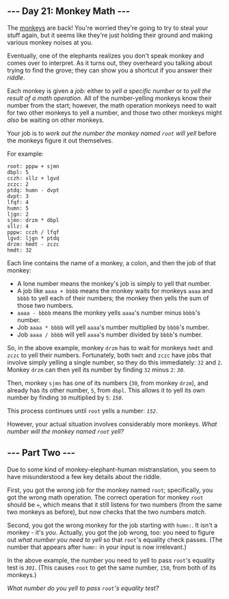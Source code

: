 ﻿<h2>--- Day 21: Monkey Math ---</h2><p>The <a href="11">monkeys</a> are back! You're worried they're going to try to steal your stuff again, but it seems like they're just holding their ground and making various monkey noises at you.</p>
<p>Eventually, one of the elephants realizes you don't speak monkey and comes over to interpret. As it turns out, they overheard you talking about trying to find the grove; they can show you a shortcut if you answer their <em>riddle</em>.</p>
<p>Each monkey is given a <em>job</em>: either to <em>yell a specific number</em> or to <em>yell the result of a math operation</em>. All of the number-yelling monkeys know their number from the start; however, the math operation monkeys need to wait for two other monkeys to yell a number, and those two other monkeys might <em>also</em> be waiting on other monkeys.</p>
<p>Your job is to <em>work out the number the monkey named <code>root</code> will yell</em> before the monkeys figure it out themselves.</p>
<p>For example:</p>
<pre><code>root: pppw + sjmn
dbpl: 5
cczh: sllz + lgvd
zczc: 2
ptdq: humn - dvpt
dvpt: 3
lfqf: 4
humn: 5
ljgn: 2
sjmn: drzm * dbpl
sllz: 4
pppw: cczh / lfqf
lgvd: ljgn * ptdq
drzm: hmdt - zczc
hmdt: 32
</code></pre>
<p>Each line contains the name of a monkey, a colon, and then the job of that monkey:</p>
<ul>
<li>A lone number means the monkey's job is simply to yell that number.</li>
<li>A job like <code>aaaa + bbbb</code> means the monkey waits for monkeys <code>aaaa</code> and <code>bbbb</code> to yell each of their numbers; the monkey then yells the sum of those two numbers.</li>
<li><code>aaaa - bbbb</code> means the monkey yells <code>aaaa</code>'s number minus <code>bbbb</code>'s number.</li>
<li>Job <code>aaaa * bbbb</code> will yell <code>aaaa</code>'s number multiplied by <code>bbbb</code>'s number.</li>
<li>Job <code>aaaa / bbbb</code> will yell <code>aaaa</code>'s number divided by <code>bbbb</code>'s number.</li>
</ul>
<p>So, in the above example, monkey <code>drzm</code> has to wait for monkeys <code>hmdt</code> and <code>zczc</code> to yell their numbers. Fortunately, both <code>hmdt</code> and <code>zczc</code> have jobs that involve simply yelling a single number, so they do this immediately: <code>32</code> and <code>2</code>. Monkey <code>drzm</code> can then yell its number by finding <code>32</code> minus <code>2</code>: <code><em>30</em></code>.</p>
<p>Then, monkey <code>sjmn</code> has one of its numbers (<code>30</code>, from monkey <code>drzm</code>), and already has its other number, <code>5</code>, from <code>dbpl</code>. This allows it to yell its own number by finding <code>30</code> multiplied by <code>5</code>: <code><em>150</em></code>.</p>
<p>This process continues until <code>root</code> yells a number: <code><em>152</em></code>.</p>
<p>However, your actual situation involves <span title="Advent of Code 2022: Now With Considerably More Monkeys">considerably more monkeys</span>. <em>What number will the monkey named <code>root</code> yell?</em></p>

<article class="day-desc"><h2 id="part2">--- Part Two ---</h2><p>Due to some kind of monkey-elephant-human mistranslation, you seem to have misunderstood a few key details about the riddle.</p>
<p>First, you got the wrong job for the monkey named <code>root</code>; specifically, you got the wrong math operation. The correct operation for monkey <code>root</code> should be <code>=</code>, which means that it still listens for two numbers (from the same two monkeys as before), but now checks that the two numbers <em>match</em>.</p>
<p>Second, you got the wrong monkey for the job starting with <code>humn:</code>. It isn't a monkey - it's <em>you</em>. Actually, you got the job wrong, too: you need to figure out <em>what number you need to yell</em> so that <code>root</code>'s equality check passes. (The number that appears after <code>humn:</code> in your input is now irrelevant.)</p>
<p>In the above example, the number you need to yell to pass <code>root</code>'s equality test is <code><em>301</em></code>. (This causes <code>root</code> to get the same number, <code>150</code>, from both of its monkeys.)</p>
<p><em>What number do you yell to pass <code>root</code>'s equality test?</em></p>
